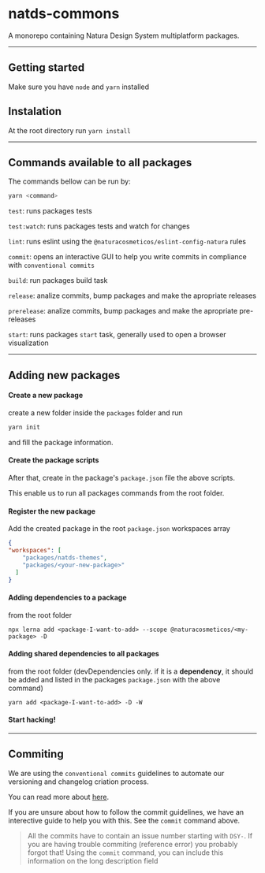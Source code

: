 # natds-commons

A monorepo containing Natura Design System multiplatform packages.

___

## Getting started

Make sure you have `node` and `yarn` installed

## Instalation

At the root directory run `yarn install`

___

## Commands available to all packages

The commands bellow can be run by:

```bash
yarn <command>
```

`test`: runs packages tests

`test:watch`: runs packages tests and watch for changes

`lint`: runs eslint using the `@naturacosmeticos/eslint-config-natura` rules

`commit`: opens an interactive GUI to help you write commits in compliance with `conventional commits`

`build`: run packages build task

`release`: analize commits, bump packages and make the apropriate releases

`prerelease`: analize commits, bump packages and make the apropriate pre-releases

`start`: runs packages `start` task, generally used to open a browser visualization

___

## Adding new packages

#### Create a new package

create a new folder inside the `packages` folder and run

```bash
yarn init
```

and fill the package information.

#### Create the package scripts

After that, create in the package's `package.json` file the above scripts.

This enable us to run all packages commands from the root folder.

#### Register the new package

Add the created package in the root `package.json` workspaces array

```json
{
"workspaces": [
    "packages/natds-themes",
    "packages/<your-new-package>"
  ]
}
```

#### Adding dependencies to a package

from the root folder

```shell
npx lerna add <package-I-want-to-add> --scope @naturacosmeticos/<my-package> -D
```

#### Adding shared dependencies to all packages

from the root folder (devDependencies only. if it is a **dependency**, it should be added and listed in the packages `package.json` with the above command)

```shell
yarn add <package-I-want-to-add> -D -W
```

#### Start hacking!

___

## Commiting

We are using the `conventional commits` guidelines to automate our versioning and changelog criation process.

You can read more about [here](https://www.conventionalcommits.org/en/v1.0.0/).

If you are unsure about how to follow the commit guidelines, we have an interective guide to help you with this. See the `commit` command above.

> All the commits have to contain an issue number starting with `DSY-`. If you are having trouble commiting (reference error) you probably forgot that! Using the `commit` command, you can include this information on the long description field
